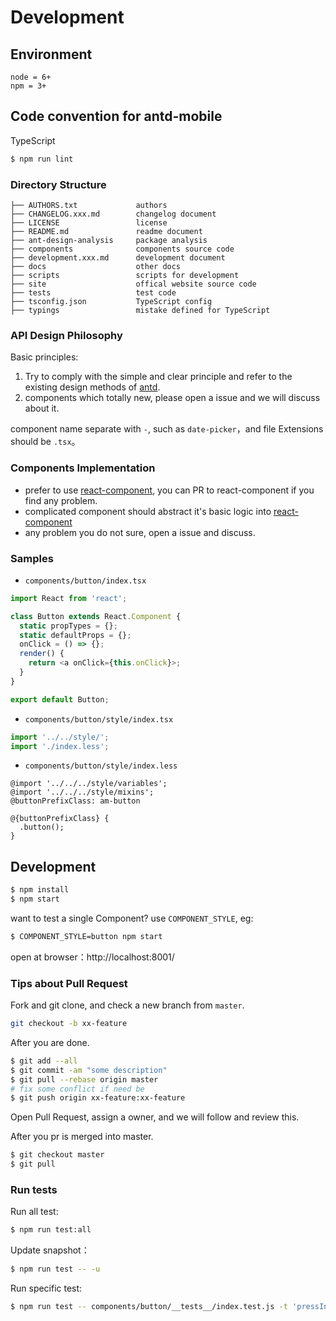 # Development

## Environment

```
node = 6+
npm = 3+
```

## Code convention for antd-mobile

TypeScript

```bash
$ npm run lint
```

### Directory Structure
```
├── AUTHORS.txt             authors
├── CHANGELOG.xxx.md        changelog document
├── LICENSE                 license
├── README.md               readme document
├── ant-design-analysis     package analysis
├── components              components source code
├── development.xxx.md      development document
├── docs                    other docs
├── scripts                 scripts for development
├── site                    offical website source code
├── tests                   test code
├── tsconfig.json           TypeScript config
├── typings                 mistake defined for TypeScript
```

### API Design Philosophy

Basic principles:

1. Try to comply with the simple and clear principle and refer to the existing design methods of [antd](https://ant.design/).
2. components which totally new, please open a issue and we will discuss about it.

component name separate with `-`, such as `date-picker`，and file Extensions should be `.tsx`。


### Components Implementation

- prefer to use [react-component](https://github.com/react-component/), you can PR to react-component if you find any problem.
- complicated component should abstract it's basic logic into [react-component](https://github.com/react-component/)
- any problem you do not sure, open a issue and discuss.

### Samples

- `components/button/index.tsx`

```js
import React from 'react';

class Button extends React.Component {
  static propTypes = {};
  static defaultProps = {};
  onClick = () => {};
  render() {
    return <a onClick={this.onClick}>;
  }
}

export default Button;
```

- `components/button/style/index.tsx`

```js
import '../../style/';
import './index.less';
```

- `components/button/style/index.less`

```less
@import '../../../style/variables';
@import '../../../style/mixins';
@buttonPrefixClass: am-button

@{buttonPrefixClass} {
  .button();
}
```

## Development

```bash
$ npm install
$ npm start
```

want to test a single Component? use `COMPONENT_STYLE`, eg:

```bash
$ COMPONENT_STYLE=button npm start
```

open at browser：http://localhost:8001/

### Tips about Pull Request

Fork and git clone, and check a new branch from `master`.

```bash
git checkout -b xx-feature
```

After you are done.

```bash
$ git add --all
$ git commit -am "some description"
$ git pull --rebase origin master
# fix some conflict if need be
$ git push origin xx-feature:xx-feature
```

Open Pull Request, assign a owner, and we will follow and review this.

After you pr is merged into master.

```bash
$ git checkout master
$ git pull
```

### Run tests

Run all test:

```bash
$ npm run test:all
```

Update snapshot：

```bash
$ npm run test -- -u
```

Run specific test:

```bash
$ npm run test -- components/button/__tests__/index.test.js -t 'pressIn'
```

